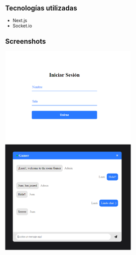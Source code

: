 ## Tecnologías utilizadas

- Next.js
- Socket.io

## Screenshots

<img src="./screenshots/join.png" width="400px" />

<img src="./screenshots/chat.png" width="400px" />


